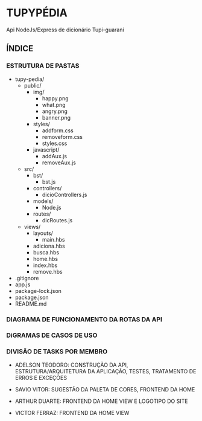 # TUPYPÉDIA
Api NodeJs/Express de dicionário Tupi-guarani
## ÍNDICE

### ESTRUTURA DE PASTAS

- tupy-pedia/
  - public/
    - img/
      - happy.png
      - what.png
      - angry.png
      - banner.png
    - styles/
      - addform.css
      - removeform.css
      - styles.css
    - javascript/
      - addAux.js
      - removeAux.js  
  - src/
    - bst/
      - bst.js
    - controllers/
      - dicioControllers.js
    - models/
      - Node.js
    - routes/
      - dicRoutes.js
  - views/
    - layouts/
      - main.hbs
    - adiciona.hbs
    - busca.hbs
    - home.hbs
    - index.hbs
    - remove.hbs
- .gitignore
- app.js
- package-lock.json
- package.json
- README.md

### DIAGRAMA DE FUNCIONAMENTO DA ROTAS DA API



### DiGRAMAS DE CASOS DE USO 


### DIVISÃO DE TASKS POR MEMBRO

- ADELSON TEODORO: CONSTRUÇÃO DA API, ESTRUTURA/ARQUITETURA DA APLICAÇÃO, TESTES, TRATAMENTO DE ERROS E EXCEÇÕES

- SAVIO VITOR: SUGESTÃO DA PALETA DE CORES, FRONTEND DA HOME

- ARTHUR DUARTE: FRONTEND DA HOME VIEW E LOGOTIPO DO SITE

- VICTOR FERRAZ: FRONTEND DA HOME VIEW

